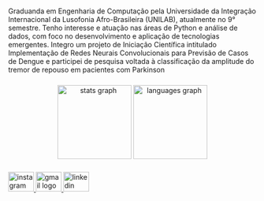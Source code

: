 <br clear="both">

<p align="left">Graduanda em Engenharia de Computação pela Universidade da Integração Internacional da Lusofonia Afro-Brasileira (UNILAB), atualmente no 9° semestre. Tenho interesse e atuação nas áreas de Python e análise de dados, com foco no desenvolvimento e aplicação de tecnologias emergentes. Integro um projeto de Iniciação Científica intitulado Implementação de Redes Neurais Convolucionais para Previsão de Casos de Dengue e participei de pesquisa voltada à classificação da amplitude do tremor de repouso em pacientes com Parkinson</p>

###

<div align="center">
  <img src="https://github-readme-stats.vercel.app/api?username=ivinalorena&hide_title=false&hide_rank=false&show_icons=true&include_all_commits=true&count_private=true&disable_animations=false&theme=dracula&locale=en&hide_border=false&order=1" height="150" alt="stats graph"  />
  <img src="https://github-readme-stats.vercel.app/api/top-langs?username=ivinalorena&locale=en&hide_title=false&layout=compact&card_width=320&langs_count=5&theme=dracula&hide_border=false&order=2" height="150" alt="languages graph"  />
</div>

###

<div align="left">
  <a href="https://www.instagram.com/ivina_lorena/" target="_blank">
    <img src="https://raw.githubusercontent.com/maurodesouza/profile-readme-generator/master/src/assets/icons/social/instagram/default.svg" width="52" height="40" alt="instagram logo"  />
  </a>
  <a href="ivinalorena@aluno.unilab.edu.br" target="_blank">
    <img src="https://raw.githubusercontent.com/maurodesouza/profile-readme-generator/master/src/assets/icons/social/gmail/default.svg" width="52" height="40" alt="gmail logo"  />
  </a>
  <a href="https://www.linkedin.com/in/ivina-lorena-oliveira-moura-9793952a8/" target="_blank">
    <img src="https://raw.githubusercontent.com/maurodesouza/profile-readme-generator/master/src/assets/icons/social/linkedin/default.svg" width="52" height="40" alt="linkedin logo"  />
  </a>
</div>

###
